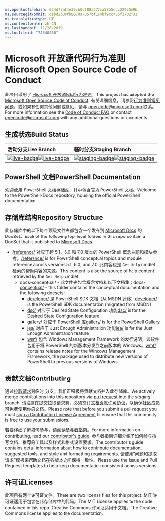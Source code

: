 ```yaml
---
ms.openlocfilehash: 034d75a84e39cb0cf88a272ca58b5ccc229c5d9b
ms.sourcegitcommit: debd2b38fb8070a7357bf1a4bf9cc736f3702f31
ms.translationtype: HT
ms.contentlocale: zh-CN
ms.lasthandoff: 11/26/2019
ms.locfileid: "74540460"
---
```

# <a name="microsoft-open-source-code-of-conduct"></a><span data-ttu-id="b3799-101">Microsoft 开放源代码行为准则</span><span class="sxs-lookup"><span data-stu-id="b3799-101">Microsoft Open Source Code of Conduct</span></span>

<span data-ttu-id="b3799-102">此项目采用了 [Microsoft 开放源代码行为准则](https://opensource.microsoft.com/codeofconduct/)。</span><span class="sxs-lookup"><span data-stu-id="b3799-102">This project has adopted the [Microsoft Open Source Code of Conduct](https://opensource.microsoft.com/codeofconduct/).</span></span> <span data-ttu-id="b3799-103">有关详细信息，请参阅[行为准则常见问题](https://opensource.microsoft.com/codeofconduct/faq/)，或如果有任何其他问题或意见，请与 [opencode@microsoft.com ](mailto:opencode@microsoft.com) 联系。</span><span class="sxs-lookup"><span data-stu-id="b3799-103">For more information see the [Code of Conduct FAQ](https://opensource.microsoft.com/codeofconduct/faq/) or contact [opencode@microsoft.com](mailto:opencode@microsoft.com) with any additional questions or comments.</span></span>

[live-badge]: https://powershell.visualstudio.com/PowerShell-Docs/_apis/build/status/PowerShell-Docs-CI?branchName=live
[staging-badge]: https://powershell.visualstudio.com/PowerShell-Docs/_apis/build/status/PowerShell-Docs-CI?branchName=staging

## <a name="build-status"></a><span data-ttu-id="b3799-106">生成状态</span><span class="sxs-lookup"><span data-stu-id="b3799-106">Build Status</span></span>

| <span data-ttu-id="b3799-107">活动分支</span><span class="sxs-lookup"><span data-stu-id="b3799-107">Live Branch</span></span> | <span data-ttu-id="b3799-108">临时分支</span><span class="sxs-lookup"><span data-stu-id="b3799-108">Staging Branch</span></span> |
|:------------|:---------------|
| <span data-ttu-id="b3799-109">[![live-badge][]][live-badge]</span><span class="sxs-lookup"><span data-stu-id="b3799-109">[![live-badge][]][live-badge]</span></span> | <span data-ttu-id="b3799-110">[![staging-badge][]][staging-badge]</span><span class="sxs-lookup"><span data-stu-id="b3799-110">[![staging-badge][]][staging-badge]</span></span>

## <a name="powershell-documentation"></a><span data-ttu-id="b3799-111">PowerShell 文档</span><span class="sxs-lookup"><span data-stu-id="b3799-111">PowerShell Documentation</span></span>

<span data-ttu-id="b3799-112">欢迎使用 PowerShell 文档存储库，其中包含官方 PowerShell 文档。</span><span class="sxs-lookup"><span data-stu-id="b3799-112">Welcome to the PowerShell-Docs repository, housing the official PowerShell documentation.</span></span>

## <a name="repository-structure"></a><span data-ttu-id="b3799-113">存储库结构</span><span class="sxs-lookup"><span data-stu-id="b3799-113">Repository Structure</span></span>

<span data-ttu-id="b3799-114">此存储库中的以下每个顶级文件夹都包含一个发布到 [Microsoft Docs](https://docs.microsoft.com/powershell) 的 DocSet。</span><span class="sxs-lookup"><span data-stu-id="b3799-114">Each of the following top-level folders in this repo contain a DocSet that is published to [Microsoft Docs](https://docs.microsoft.com/powershell).</span></span>

- <span data-ttu-id="b3799-115">[/reference/](https://docs.microsoft.com/powershell/scripting/) 对应于跨 5.1、6.0 和 7.0 版本的 PowerShell 概念主题和模块参考。</span><span class="sxs-lookup"><span data-stu-id="b3799-115">[/reference/](https://docs.microsoft.com/powershell/scripting/) is for PowerShell conceptual topics and module reference across versions 5.1, 6.0, and 7.0.</span></span> <span data-ttu-id="b3799-116">此内容也是 `Get-Help` cmdlet 检索的帮助内容的来源。</span><span class="sxs-lookup"><span data-stu-id="b3799-116">This content is also the source of help content retrieved by the `Get-Help` cmdlet.</span></span>
  - <span data-ttu-id="b3799-117">[docs-conceptual/](https://docs.microsoft.com/powershell) - 此文件夹包含概念文档和以下文档集：</span><span class="sxs-lookup"><span data-stu-id="b3799-117">[docs-conceptual/](https://docs.microsoft.com/powershell) - this folder contains the conceptual documentation and the following docsets:</span></span>
    - <span data-ttu-id="b3799-118">[developer/](https://docs.microsoft.com/powershell/scripting/developer/) 是 PowerShell SDK 文档（从 MSDN 迁移）</span><span class="sxs-lookup"><span data-stu-id="b3799-118">[developer/](https://docs.microsoft.com/powershell/scripting/developer/) is the PowerShell SDK documentation (migrated from MSDN)</span></span>
    - <span data-ttu-id="b3799-119">[dsc/](https://docs.microsoft.com/powershell/scripting/dsc/) 对应于 Desired State Configuration 功能</span><span class="sxs-lookup"><span data-stu-id="b3799-119">[dsc/](https://docs.microsoft.com/powershell/scripting/dsc/) is for the Desired State Configuration feature</span></span>
    - <span data-ttu-id="b3799-120">[gallery/](https://docs.microsoft.com/powershell/scripting/gallery) 对应于 [PowerShell 库](https://www.powershellgallery.com/)</span><span class="sxs-lookup"><span data-stu-id="b3799-120">[gallery/](https://docs.microsoft.com/powershell/scripting/gallery) is for the [PowerShell Gallery](https://www.powershellgallery.com/)</span></span>
    - <span data-ttu-id="b3799-121">[jea/](https://docs.microsoft.com/powershell/scripting/jea/) 对应于 Just Enough Administration 功能</span><span class="sxs-lookup"><span data-stu-id="b3799-121">[jea/](https://docs.microsoft.com/powershell/scripting/jea/) is for the Just Enough Administration feature</span></span>
    - <span data-ttu-id="b3799-122">[wmf/](https://docs.microsoft.com/powershell/scripting/wmf/overview) 包含 Windows Management Framework 的发行说明，该软件包用于将 PowerShell 的新版本分发到之前版本的 Windows。</span><span class="sxs-lookup"><span data-stu-id="b3799-122">[wmf/](https://docs.microsoft.com/powershell/scripting/wmf/overview) contains release notes for the Windows Management Framework, the package used to distribute new versions of PowerShell to previous versions of Windows.</span></span>

## <a name="contributing"></a><span data-ttu-id="b3799-123">贡献文档</span><span class="sxs-lookup"><span data-stu-id="b3799-123">Contributing</span></span>

<span data-ttu-id="b3799-124">通过[拉取请求](https://help.github.com/articles/using-pull-requests/)到临时  分支，我们正积极将贡献文档并入此存储库。</span><span class="sxs-lookup"><span data-stu-id="b3799-124">We actively merge contributions into this repository via [pull request](https://help.github.com/articles/using-pull-requests/) into the *staging* branch.</span></span>
<span data-ttu-id="b3799-125">请注意在提交拉取请求前，必须签订[文档贡献许可协议](https://cla.microsoft.com/)，以确保社区成员可免费使用你的文档。</span><span class="sxs-lookup"><span data-stu-id="b3799-125">Please note that before you submit a pull request you must [sign a Contribution License Agreement](https://cla.microsoft.com/) to ensure that the community is free to use your submissions.</span></span>

<span data-ttu-id="b3799-126">若要详细了解如何参与，请阅读[参与者指南](https://docs.microsoft.com/contribute/powershell/powershell-contribute)。</span><span class="sxs-lookup"><span data-stu-id="b3799-126">For more information on contributing, read our [contributor's guide](https://docs.microsoft.com/contribute/powershell/powershell-contribute).</span></span> <span data-ttu-id="b3799-127">参与者指南详细介绍了如何参与撰写文档、推荐的工具以及样式和格式设置要求。</span><span class="sxs-lookup"><span data-stu-id="b3799-127">The contributor's guide contains detail information about how to contribute documentation, suggested tools, and style and formatting requirements.</span></span> <span data-ttu-id="b3799-128">请使用“问题和提取请求”模板来帮助文档在各版本之间保持一致性。</span><span class="sxs-lookup"><span data-stu-id="b3799-128">Please use the Issue and Pull Request templates to help keep documentation consistent across versions.</span></span>

## <a name="licenses"></a><span data-ttu-id="b3799-129">许可证</span><span class="sxs-lookup"><span data-stu-id="b3799-129">Licenses</span></span>

<span data-ttu-id="b3799-130">此项目有两个许可证文件。</span><span class="sxs-lookup"><span data-stu-id="b3799-130">There are two license files for this project.</span></span> <span data-ttu-id="b3799-131">MIT 许可证适用于包含在此存储库中的代码。</span><span class="sxs-lookup"><span data-stu-id="b3799-131">The MIT License applies to the code contained in this repo.</span></span> <span data-ttu-id="b3799-132">Creative Commons 许可证适用于文档。</span><span class="sxs-lookup"><span data-stu-id="b3799-132">The Creative Commons license applies to the documentation.</span></span>